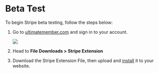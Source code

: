 # Beta Test
<p>
	To begin Stripe beta testing, follow the steps below:</p><ol>
	
<li>Go to <a href="http://ultimatemember.com/">ultimatemember.com</a> and sign in&nbsp;to your account.<br>
	
<p>
		<img class="noBdr" src="https://s3.amazonaws.com/helpscout.net/docs/assets/561c96629033600a7a36d662/images/65111ea0638c3422caf9cc65/file-1zRRYgXppW.png">
	</p></li>	
<li>
	
<p>
		Head to <strong>File Downloads &gt; Stripe Extension</strong>
	</p></li>	
<li>
	
<p>
		<strong></strong>Download the Stripe Extension File, then upload and <a href="https://ultimatemember.github.io/docs-v3/um-stripe/article/27-installing-an-extension">install</a> it to your website.<br>
	</p></li></ol>

